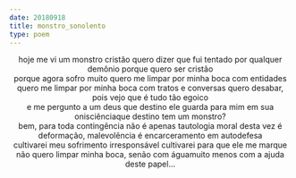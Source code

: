 ```yaml
---
date: 20180918
title: monstro_sonolento
type: poem
---
```


<center>hoje me vi um monstro
cristão
quero dizer que fui tentado
por qualquer demônio
porque quero ser cristão</center>

<center>porque agora sofro muito
quero me limpar por minha boca com entidades
quero me limpar por minha boca com tratos e conversas
quero desabar, pois vejo que é tudo tão egoico</center>

<center>e me pergunto a um deus
que destino ele guarda para mim
em sua onisciênciaque destino tem um monstro?
</center>

<center>bem, para toda contingência
não é apenas tautologia moral
desta vez é deformação, malevolência
é encarceramento em autodefesa</center>

<center>cultivarei meu sofrimento irresponsável
cultivarei para que ele me marque
não quero limpar minha boca, senão com águamuito menos com a ajuda deste papel...
</center>
